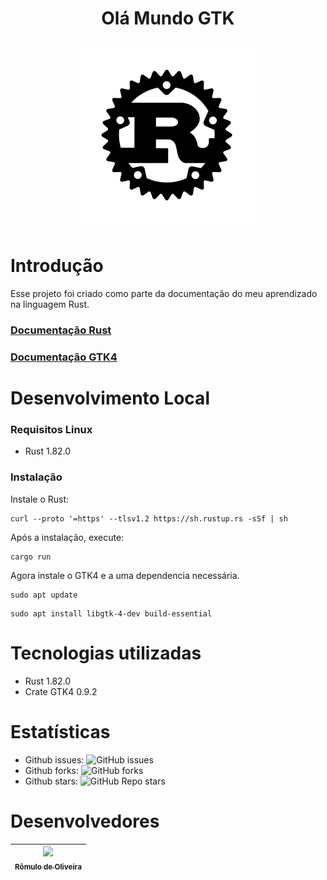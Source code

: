 <h1 align="center">
  <p align="center">Olá Mundo GTK</p>
  <a href="#introdução"><img src="./img/rust.svg" alt="Java"></a>
</h1>

# Introdução

Esse projeto foi criado como parte da documentação do meu aprendizado na linguagem Rust.

### [Documentação Rust](https://doc.rust-lang.org/book/)

### [Documentação GTK4](https://gtk-rs.org/gtk4-rs/stable/latest/book/)

# Desenvolvimento Local

### Requisitos Linux

- Rust 1.82.0

### Instalação

Instale o Rust:

```
curl --proto '=https' --tlsv1.2 https://sh.rustup.rs -sSf | sh
```

Após a instalação, execute:

```
cargo run
```

Agora instale o GTK4 e a uma dependencia necessária.

```
sudo apt update
```

```
sudo apt install libgtk-4-dev build-essential
```

# Tecnologias utilizadas

- Rust 1.82.0
- Crate GTK4 0.9.2

# Estatísticas

- Github issues: ![GitHub issues](https://img.shields.io/github/issues/romulodeoliveira/Ola-Mundo-GTK4)
- Github forks: ![GitHub forks](https://img.shields.io/github/forks/romulodeoliveira/Ola-Mundo-GTK4)
- Github stars: ![GitHub Repo stars](https://img.shields.io/github/stars/romulodeoliveira/Ola-Mundo-GTK4)

# Desenvolvedores

| [<img src="https://avatars.githubusercontent.com/u/100490822?v=4" width=115><br><sub>Rômulo de Oliveira</sub>](https://github.com/romulodeoliveira) |
| :-------------------------------------------------------------------------------------------------------------------------------------------------: |
